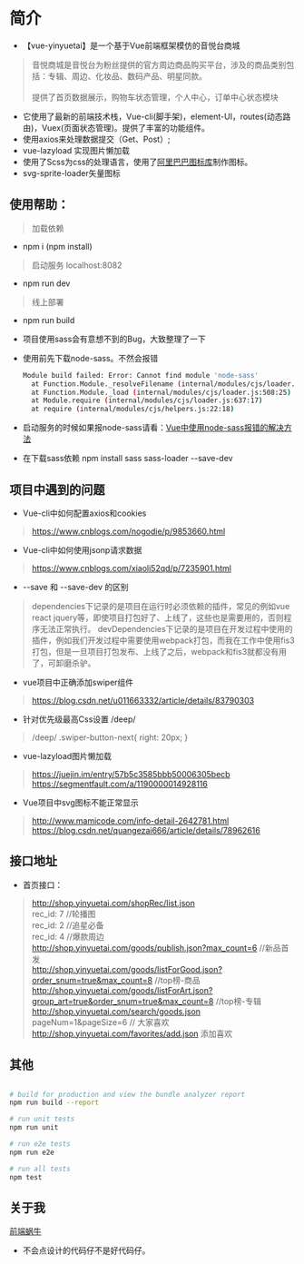# 简介

- 【vue-yinyuetai】是一个基于Vue前端框架模仿的音悦台商城
> 音悦商城是音悦台为粉丝提供的官方周边商品购买平台，涉及的商品类别包括：专辑、周边、化妆品、数码产品、明星同款。<br><br>
> 提供了首页数据展示，购物车状态管理，个人中心，订单中心状态模块

-  它使用了最新的前端技术栈，Vue-cli(脚手架)，element-UI，routes(动态路由)，Vuex(页面状态管理)。提供了丰富的功能组件。
-  使用axios来处理数据提交（Get、Post）;
-  vue-lazyload 实现图片懒加载
-  使用了Scss为css的处理语言，使用了[阿里巴巴图标库](https://www.iconfont.cn/)制作图标。
-  svg-sprite-loader矢量图标

 
## 使用帮助：

> 加载依赖
-   npm i (npm install)

> 启动服务 localhost:8082
-   npm run dev

>  线上部署
-   npm run build

- 项目使用sass会有意想不到的Bug，大致整理了一下
- 使用前先下载node-sass。不然会报错
  ``` bash
  Module build failed: Error: Cannot find module 'node-sass'
    at Function.Module._resolveFilename (internal/modules/cjs/loader.js:582:15)
    at Function.Module._load (internal/modules/cjs/loader.js:508:25)
    at Module.require (internal/modules/cjs/loader.js:637:17)
    at require (internal/modules/cjs/helpers.js:22:18)
  ```
- 启动服务的时候如果报node-sass请看：[Vue中使用node-sass报错的解决方法](https://adeng.vip/index.php/article/39.html)

- 在下载sass依赖
  npm install sass sass-loader --save-dev


## 项目中遇到的问题

- Vue-cli中如何配置axios和cookies
> https://www.cnblogs.com/nogodie/p/9853660.html

- Vue-cli中如何使用jsonp请求数据
> https://www.cnblogs.com/xiaoli52qd/p/7235901.html

- --save 和 --save-dev 的区别
> dependencies下记录的是项目在运行时必须依赖的插件，常见的例如vue react jquery等，即使项目打包好了、上线了，这些也是需要用的，否则程序无法正常执行。
> devDependencies下记录的是项目在开发过程中使用的插件，例如我们开发过程中需要使用webpack打包，而我在工作中使用fis3打包，但是一旦项目打包发布、上线了之后，webpack和fis3就都没有用了，可卸磨杀驴。

- vue项目中正确添加swiper组件
> https://blog.csdn.net/u011663332/article/details/83790303

- 针对优先级最高Css设置 /deep/
> /deep/ .swiper-button-next{
  right: 20px;
}

- vue-lazyload图片懒加载
> https://juejin.im/entry/57b5c3585bbb50006305becb <br>
> https://segmentfault.com/a/1190000014928116

- Vue项目中svg图标不能正常显示
> http://www.mamicode.com/info-detail-2642781.html  <br>
> https://blog.csdn.net/quangezai666/article/details/78962616






## 接口地址
- 首页接口：
> http://shop.yinyuetai.com/shopRec/list.json <br>
rec_id: 7  //轮播图<br>
rec_id: 2  //追星必备<br>
rec_id: 4  //爆款周边<br>
http://shop.yinyuetai.com/goods/publish.json?max_count=6  //新品首发<br>
http://shop.yinyuetai.com/goods/listForGood.json?order_snum=true&max_count=8  //top榜-商品<br>
http://shop.yinyuetai.com/goods/listForArt.json?group_art=true&order_snum=true&max_count=8  //top榜-专辑<br>
http://shop.yinyuetai.com/search/goods.json   pageNum=1&pageSize=6  // 大家喜欢<br>
http://shop.yinyuetai.com/favorites/add.json  添加喜欢<br>




## 其他

``` bash

# build for production and view the bundle analyzer report
npm run build --report

# run unit tests
npm run unit

# run e2e tests
npm run e2e

# run all tests
npm test
```

## 关于我

[前端蜗牛](https://adeng.vip)

- 不会点设计的代码仔不是好代码仔。
